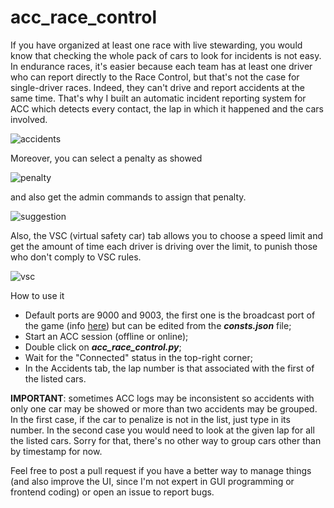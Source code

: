 # acc_race_control

If you have organized at least one race with live stewarding, you would know that checking the whole pack of cars to look for incidents is not easy. In endurance races, it's easier because each team has at least one driver who can report directly to the Race Control, but that's not the case for single-driver races. Indeed, they can't drive and report accidents at the same time.
That's why I built an automatic incident reporting system for ACC which detects every contact, the lap in which it happened and the cars involved.

![accidents](https://user-images.githubusercontent.com/26928792/117217921-89343600-ae02-11eb-845d-506cfa57044d.png)

Moreover, you can select a penalty as showed

![penalty](https://user-images.githubusercontent.com/26928792/117217924-89343600-ae02-11eb-88e9-70fda09abf8f.png)

and also get the admin commands to assign that penalty.

![suggestion](https://user-images.githubusercontent.com/26928792/117217926-89cccc80-ae02-11eb-9c9f-ebb7687e65bf.png)

Also, the VSC (virtual safety car) tab allows you to choose a speed limit and get the amount of time each driver is driving over the limit, to punish those who don't comply to VSC rules.

![vsc](https://user-images.githubusercontent.com/26928792/117217929-89cccc80-ae02-11eb-9a8c-1a63885275cb.png)

How to use it

- Default ports are 9000 and 9003, the first one is the broadcast port of the game (info <a href=https://www.assettocorsa.net/forum/index.php?threads/lets-talk-about-broadcasting-users-thread.53828/>here</a>) but can be edited from the ***consts.json*** file;
- Start an ACC session (offline or online);
- Double click on ***acc_race_control.py***;
- Wait for the "Connected" status in the top-right corner;
- In the Accidents tab, the lap number is that associated with the first of the listed cars.


<b>IMPORTANT</b>: sometimes ACC logs may be inconsistent so accidents with only one car may be showed or more than two accidents may be grouped. In the first case, if the car to penalize is not in the list, just type in its number. In the second case you would need to look at the given lap for all the listed cars. Sorry for that, there's no other way to group cars other than by timestamp for now.

Feel free to post a pull request if you have a better way to manage things (and also improve the UI, since I'm not expert in GUI programming or frontend coding) or open an issue to report bugs.
